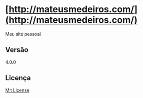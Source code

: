 # [http://mateusmedeiros.com/](http://mateusmedeiros.com/)
Meu site pessoal

## Versão
4.0.0

## Licença
[Mit License](https://github.com/mateussmedeiros/mateussmedeiros.github.io/blob/master/LICENSE)
